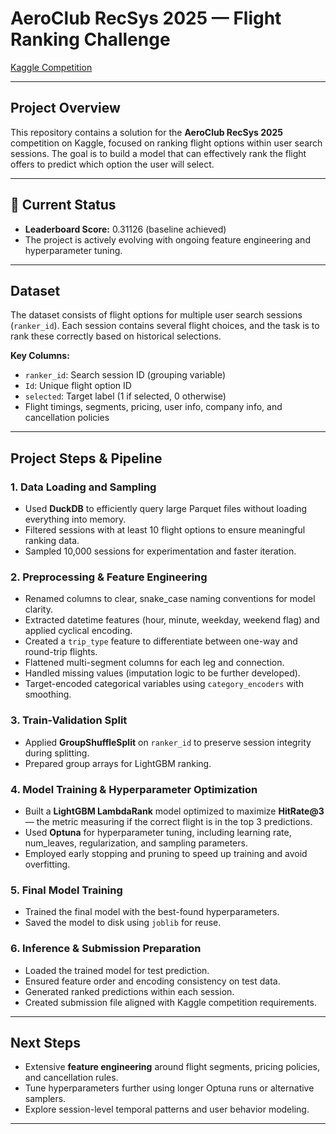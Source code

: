 # AeroClub RecSys 2025 — Flight Ranking Challenge

[Kaggle Competition](https://www.kaggle.com/competitions/aeroclub-recsys-2025/overview)

---

## Project Overview

This repository contains a solution for the **AeroClub RecSys 2025** competition on Kaggle, focused on ranking flight options within user search sessions. The goal is to build a model that can effectively rank the flight offers to predict which option the user will select.

---

## 🚀 Current Status

* **Leaderboard Score:** 0.31126 (baseline achieved)
* The project is actively evolving with ongoing feature engineering and hyperparameter tuning.

---

## Dataset

The dataset consists of flight options for multiple user search sessions (`ranker_id`). Each session contains several flight choices, and the task is to rank these correctly based on historical selections.

**Key Columns:**

* `ranker_id`: Search session ID (grouping variable)
* `Id`: Unique flight option ID
* `selected`: Target label (1 if selected, 0 otherwise)
* Flight timings, segments, pricing, user info, company info, and cancellation policies

---

## Project Steps & Pipeline

### 1. Data Loading and Sampling

* Used **DuckDB** to efficiently query large Parquet files without loading everything into memory.
* Filtered sessions with at least 10 flight options to ensure meaningful ranking data.
* Sampled 10,000 sessions for experimentation and faster iteration.

### 2. Preprocessing & Feature Engineering

* Renamed columns to clear, snake\_case naming conventions for model clarity.
* Extracted datetime features (hour, minute, weekday, weekend flag) and applied cyclical encoding.
* Created a `trip_type` feature to differentiate between one-way and round-trip flights.
* Flattened multi-segment columns for each leg and connection.
* Handled missing values (imputation logic to be further developed).
* Target-encoded categorical variables using `category_encoders` with smoothing.

### 3. Train-Validation Split

* Applied **GroupShuffleSplit** on `ranker_id` to preserve session integrity during splitting.
* Prepared group arrays for LightGBM ranking.

### 4. Model Training & Hyperparameter Optimization

* Built a **LightGBM LambdaRank** model optimized to maximize **HitRate\@3** — the metric measuring if the correct flight is in the top 3 predictions.
* Used **Optuna** for hyperparameter tuning, including learning rate, num\_leaves, regularization, and sampling parameters.
* Employed early stopping and pruning to speed up training and avoid overfitting.

### 5. Final Model Training

* Trained the final model with the best-found hyperparameters.
* Saved the model to disk using `joblib` for reuse.

### 6. Inference & Submission Preparation

* Loaded the trained model for test prediction.
* Ensured feature order and encoding consistency on test data.
* Generated ranked predictions within each session.
* Created submission file aligned with Kaggle competition requirements.

---

## Next Steps

* Extensive **feature engineering** around flight segments, pricing policies, and cancellation rules.
* Tune hyperparameters further using longer Optuna runs or alternative samplers.
* Explore session-level temporal patterns and user behavior modeling.

---
